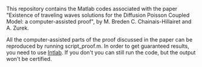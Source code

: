 This repository contains the Matlab codes associated with the paper "Existence of traveling waves solutions for the Diffusion Poisson Coupled Model: a computer-assisted proof", by M. Breden C. Chainais-Hillairet and A. Zurek. 

All the computer-assisted parts of the proof discussed in the paper can be reproduced by running script_proof.m.
In order to get guaranteed results, you need to use [Intlab](https://www.tuhh.de/ti3/rump/intlab/). If you don't you can still run the code, but the output won't be certified.
